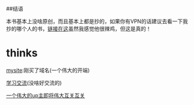 ##结语

本书基本上没啥原创，而且基本上都是抄的，如果你有VPN的话建议去看一下我抄的哪个人的书，[链接在这](https://sphard.com/ebooks/gitbook/)虽然我感觉他很辣鸡，但这是真的！



# thinks

[mysite](https://wangshuaishuai.com):刚买了域名(一个伟大的开端)


[学习交流](https://www.baidu.com/)(没啥好交流的)


[一个伟大的up主即将伟大互关互关](https://space.bilibili.com/96069442)
